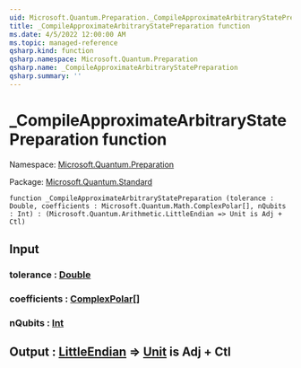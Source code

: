 ```yaml
---
uid: Microsoft.Quantum.Preparation._CompileApproximateArbitraryStatePreparation
title: _CompileApproximateArbitraryStatePreparation function
ms.date: 4/5/2022 12:00:00 AM
ms.topic: managed-reference
qsharp.kind: function
qsharp.namespace: Microsoft.Quantum.Preparation
qsharp.name: _CompileApproximateArbitraryStatePreparation
qsharp.summary: ''
---
```


# _CompileApproximateArbitraryStatePreparation function

Namespace: [Microsoft.Quantum.Preparation](xref:Microsoft.Quantum.Preparation)

Package: [Microsoft.Quantum.Standard](https://nuget.org/packages/Microsoft.Quantum.Standard)




```qsharp
function _CompileApproximateArbitraryStatePreparation (tolerance : Double, coefficients : Microsoft.Quantum.Math.ComplexPolar[], nQubits : Int) : (Microsoft.Quantum.Arithmetic.LittleEndian => Unit is Adj + Ctl)
```


## Input

### tolerance : [Double](xref:microsoft.quantum.qsharp.valueliterals#double-literals)




### coefficients : [ComplexPolar](xref:Microsoft.Quantum.Math.ComplexPolar)[]




### nQubits : [Int](xref:microsoft.quantum.qsharp.valueliterals#int-literals)





## Output : [LittleEndian](xref:Microsoft.Quantum.Arithmetic.LittleEndian) => [Unit](xref:microsoft.quantum.qsharp.valueliterals#unit-literal)  is Adj + Ctl

